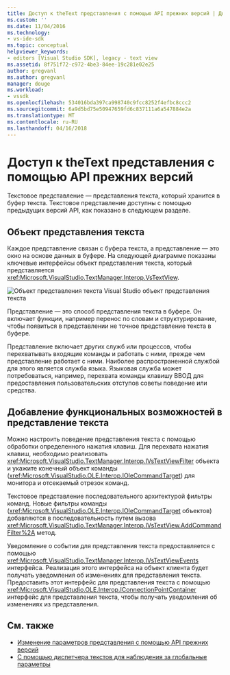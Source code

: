 ```yaml
---
title: Доступ к theText представления с помощью API прежних версий | Документы Microsoft
ms.custom: ''
ms.date: 11/04/2016
ms.technology:
- vs-ide-sdk
ms.topic: conceptual
helpviewer_keywords:
- editors [Visual Studio SDK], legacy - text view
ms.assetid: 8f751f72-c972-4be3-84ee-19c281e02e25
author: gregvanl
ms.author: gregvanl
manager: douge
ms.workload:
- vssdk
ms.openlocfilehash: 534016bda397ca998740c9fcc8252f4efbc8ccc2
ms.sourcegitcommit: 6a9d5bd75e50947659fd6c837111a6a547884e2a
ms.translationtype: MT
ms.contentlocale: ru-RU
ms.lasthandoff: 04/16/2018
---
```

# <a name="accessing-thetext-view-by-using-the-legacy-api"></a>Доступ к theText представления с помощью API прежних версий
Текстовое представление — представления текста, который хранится в буфер текста. Текстовое представление доступны с помощью предыдущих версий API, как показано в следующем разделе.

## <a name="text-view-object"></a>Объект представления текста
 Каждое представление связан с буфера текста, а представление — это окно на основе данных в буфере. На следующей диаграмме показаны ключевые интерфейсы объект представления текста, который представляется <xref:Microsoft.VisualStudio.TextManager.Interop.VsTextView>.

 ![Объект представления текста Visual Studio](../extensibility/media/vstextview.gif "vstextview") объект представления текста

 Представление — это способ представления текста в буфере. Он включает функции, например перенос по словам и структурирование, чтобы появиться в представлении не точное представление текста в буфере.

 Представление включает других служб или процессов, чтобы перехватывать входящие команды и работать с ними, прежде чем представление работает с ними. Наиболее распространенной службой для этого является служба языка. Языковая служба может потребоваться, например, перехвата команды клавишу ВВОД для предоставления пользовательских отступов советы поведение или средства.

## <a name="adding-functionality-to-the-text-view"></a>Добавление функциональных возможностей в представление текста
 Можно настроить поведение представления текста с помощью обработки определенного нажатия клавиш. Для перехвата нажатия клавиш, необходимо реализовать <xref:Microsoft.VisualStudio.TextManager.Interop.IVsTextViewFilter> объекта и укажите конечный объект команды (<xref:Microsoft.VisualStudio.OLE.Interop.IOleCommandTarget>) для монитора и отсекаемый отрезок команд.

 Текстовое представление последовательного архитектурой фильтры команд. Новые фильтры команды (<xref:Microsoft.VisualStudio.OLE.Interop.IOleCommandTarget> объектов) добавляются в последовательность путем вызова <xref:Microsoft.VisualStudio.TextManager.Interop.IVsTextView.AddCommandFilter%2A> метод.

 Уведомление о событии для представления текста предоставляется с помощью <xref:Microsoft.VisualStudio.TextManager.Interop.IVsTextViewEvents> интерфейса. Реализация этого интерфейса на объект клиента будет получать уведомления об изменениях для представления текста. Предоставить этот интерфейс для представления текста с помощью <xref:Microsoft.VisualStudio.OLE.Interop.IConnectionPointContainer> интерфейс для представления текста, чтобы получать уведомления об изменениях из представления.

## <a name="see-also"></a>См. также

- [Изменение параметров представления с помощью API прежних версий](../extensibility/changing-view-settings-by-using-the-legacy-api.md)
- [С помощью диспетчера текстов для наблюдения за глобальные параметры](../extensibility/using-the-text-manager-to-monitor-global-settings.md)